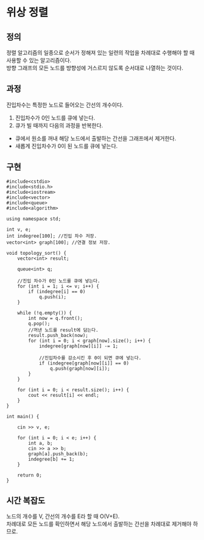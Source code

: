 # 위상 정렬
## 정의
정렬 알고리즘의 일종으로 순서가 정해져 있는 일련의 작업을 차례대로 수행해야 할 때 사용할 수 있는 알고리즘이다.   
방향 그래프의 모든 노드를 방향성에 거스르지 않도록 순서대로 나열하는 것이다.   

## 과정
진입차수는 특정한 노드로 들어오는 간선의 개수이다.
1. 진입차수가 0인 노드를 큐에 넣는다.
2. 큐가 빌 때까지 다음의 과정을 반복한다.
- 큐에서 원소를 꺼내 해당 노드에서 출발하는 간선을 그래프에서 제거한다.
- 새롭게 진입차수가 0이 된 노드를 큐에 넣는다.

## 구현
```
#include<cstdio>
#include<stdio.h>
#include<iostream>
#include<vector>
#include<queue>
#include<algorithm>

using namespace std;

int v, e;
int indegree[100]; //진입 차수 저장.
vector<int> graph[100]; //연결 정보 저장.

void topology_sort() {
	vector<int> result;

	queue<int> q;

	//진입 차수가 0인 노드를 큐에 넣는다.
	for (int i = 1; i <= v; i++) {
		if (indegree[i] == 0)
			q.push(i);
	}

	while (!q.empty()) {
		int now = q.front();
		q.pop();
		//꺼낸 노드를 result에 담는다.
		result.push_back(now);
		for (int i = 0; i < graph[now].size(); i++) {
			indegree[graph[now][i]] -= 1;

			//진입차수를 감소시킨 후 0이 되면 큐에 넣는다.
			if (indegree[graph[now][i]] == 0)
				q.push(graph[now][i]);
		}
	}

	for (int i = 0; i < result.size(); i++) {
		cout << result[i] << endl;
	}
}

int main() {

	cin >> v, e;

	for (int i = 0; i < e; i++) {
		int a, b;
		cin >> a >> b;
		graph[a].push_back(b);
		indegree[b] += 1;
	}

	return 0;
}

```

## 시간 복잡도
노드의 개수를 V, 간선의 개수를 E라 할 때 O(V+E).   
차례대로 모든 노드를 확인하면서 해당 노드에서 출발하는 간선을 차례대로 제거해야 하므로.
